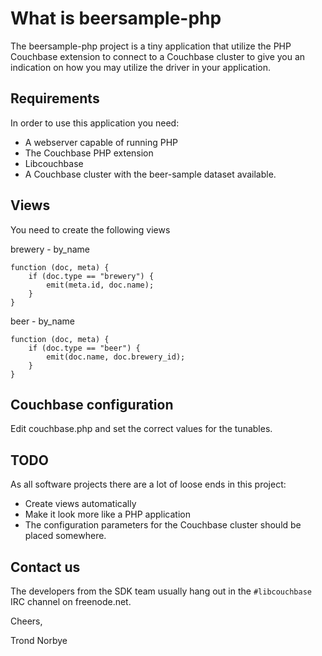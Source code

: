 What is beersample-php
======================

The beersample-php project is a tiny application that utilize the PHP
Couchbase extension to connect to a Couchbase cluster to give you an
indication on how you may utilize the driver in your application.

Requirements
------------

In order to use this application you need:

* A webserver capable of running PHP
* The Couchbase PHP extension
* Libcouchbase
* A Couchbase cluster with the beer-sample dataset available.

Views
-----

You need to create the following views

brewery - by_name

    function (doc, meta) {
        if (doc.type == "brewery") {
            emit(meta.id, doc.name);
        }
    }

beer - by_name

    function (doc, meta) {
        if (doc.type == "beer") {
            emit(doc.name, doc.brewery_id);
        }
    }

Couchbase configuration
-----------------------

Edit couchbase.php and set the correct values for the tunables.


TODO
----

As all software projects there are a lot of loose ends in this project:

* Create views automatically
* Make it look more like a PHP application
* The configuration parameters for the Couchbase cluster should be placed
  somewhere.


Contact us
----------

The developers from the SDK team usually hang out in the `#libcouchbase`
IRC channel on freenode.net.


Cheers,

Trond Norbye
